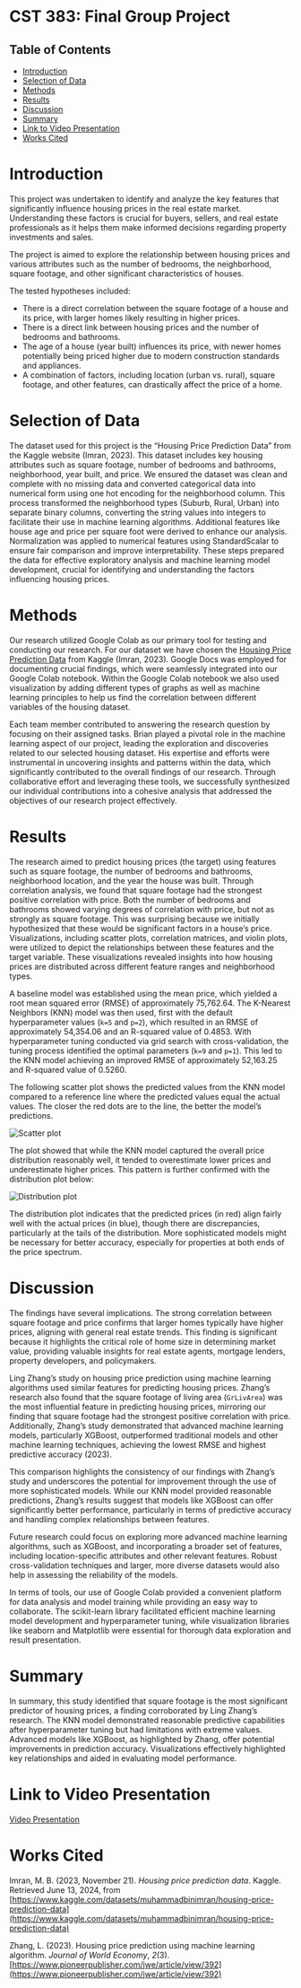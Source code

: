 # CST 383: Final Group Project

## Table of Contents
- [Introduction](#introduction)
- [Selection of Data](#selection-of-data)
- [Methods](#methods)
- [Results](#results)
- [Discussion](#discussion)
- [Summary](#summary)
- [Link to Video Presentation](#link-to-video-presentation)
- [Works Cited](#works-cited)

# Introduction
This project was undertaken to identify and analyze the key features that significantly influence housing prices in the real estate market. Understanding these factors is crucial for buyers, sellers, and real estate professionals as it helps them make informed decisions regarding property investments and sales.

The project is aimed to explore the relationship between housing prices and various attributes such as the number of bedrooms, the neighborhood, square footage, and other significant characteristics of houses.

The tested hypotheses included:
* There is a direct correlation between the square footage of a house and its price, with larger homes likely resulting in higher prices.
* There is a direct link between housing prices and the number of bedrooms and bathrooms.
* The age of a house (year built) influences its price, with newer homes potentially being priced higher due to modern construction standards and appliances.
* A combination of factors, including location (urban vs. rural), square footage, and other features, can drastically affect the price of a home.

# Selection of Data
The dataset used for this project is the “Housing Price Prediction Data” from the Kaggle website (Imran, 2023). This dataset includes key housing attributes such as square footage, number of bedrooms and bathrooms, neighborhood, year built, and price. We ensured the dataset was clean and complete with no missing data and converted categorical data into numerical form using one hot encoding for the neighborhood column. This process transformed the neighborhood types (Suburb, Rural, Urban) into separate binary columns, converting the string values into integers to facilitate their use in machine learning algorithms. Additional features like house age and price per square foot were derived to enhance our analysis. Normalization was applied to numerical features using StandardScalar to ensure fair comparison and improve interpretability. These steps prepared the data for effective exploratory analysis and machine learning model development, crucial for identifying and understanding the factors influencing housing prices.

# Methods
Our research utilized Google Colab as our primary tool for testing and conducting our research. For our dataset we have chosen the [Housing Price Prediction Data](https://www.kaggle.com/datasets/muhammadbinimran/housing-price-prediction-data) from Kaggle (Imran, 2023). Google Docs was employed for documenting crucial findings, which were seamlessly integrated into our Google Colab notebook. Within the Google Colab notebook we also used visualization by adding different types of graphs as well as machine learning principles to help us find the correlation between different variables of the housing dataset.

Each team member contributed to answering the research question by focusing on their assigned tasks. Brian played a pivotal role in the machine learning aspect of our project, leading the exploration and discoveries related to our selected housing dataset. His expertise and efforts were instrumental in uncovering insights and patterns within the data, which significantly contributed to the overall findings of our research. Through collaborative effort and leveraging these tools, we successfully synthesized our individual contributions into a cohesive analysis that addressed the objectives of our research project effectively.

# Results
The research aimed to predict housing prices (the target) using features such as square footage, the number of bedrooms and bathrooms, neighborhood location, and the year the house was built. Through correlation analysis, we found that square footage had the strongest positive correlation with price. Both the number of bedrooms and bathrooms showed varying degrees of correlation with price, but not as strongly as square footage. This was surprising because we initially hypothesized that these would be significant factors in a house’s price. Visualizations, including scatter plots, correlation matrices, and violin plots, were utilized to depict the relationships between these features and the target variable. These visualizations revealed insights into how housing prices are distributed across different feature ranges and neighborhood types.

A baseline model was established using the mean price, which yielded a root mean squared error (RMSE) of approximately 75,762.64. The K-Nearest Neighbors (KNN) model was then used, first with the default hyperparameter values (`k=5` and `p=2`), which resulted in an RMSE of approximately 54,354.06 and an R-squared value of 0.4853. With hyperparameter tuning conducted via grid search with cross-validation, the tuning process identified the optimal parameters (`k=9` and `p=1`). This led to the KNN model achieving an improved RMSE of approximately 52,163.25 and R-squared value of 0.5260.

The following scatter plot shows the predicted values from the KNN model compared to a reference line where the predicted values equal the actual values. The closer the red dots are to the line, the better the model’s predictions.

![Scatter plot](img/plot_scatterplot_knn_predictions_vs_actual.png)

The plot showed that while the KNN model captured the overall price distribution reasonably well, it tended to overestimate lower prices and underestimate higher prices. This pattern is further confirmed with the distribution plot below:

![Distribution plot](img/plot_distribution_actual_vs_predicted.png)

The distribution plot indicates that the predicted prices (in red) align fairly well with the actual prices (in blue), though there are discrepancies, particularly at the tails of the distribution. More sophisticated models might be necessary for better accuracy, especially for properties at both ends of the price spectrum.

# Discussion
The findings have several implications. The strong correlation between square footage and price confirms that larger homes typically have higher prices, aligning with general real estate trends. This finding is significant because it highlights the critical role of home size in determining market value, providing valuable insights for real estate agents, mortgage lenders, property developers, and policymakers.

Ling Zhang’s study on housing price prediction using machine learning algorithms used similar features for predicting housing prices. Zhang’s research also found that the square footage of living area (`GrLivArea`) was the most influential feature in predicting housing prices, mirroring our finding that square footage had the strongest positive correlation with price. Additionally, Zhang’s study demonstrated that advanced machine learning models, particularly XGBoost, outperformed traditional models and other machine learning techniques, achieving the lowest RMSE and highest predictive accuracy (2023).

This comparison highlights the consistency of our findings with Zhang’s study and underscores the potential for improvement through the use of more sophisticated models. While our KNN model provided reasonable predictions, Zhang’s results suggest that models like XGBoost can offer significantly better performance, particularly in terms of predictive accuracy and handling complex relationships between features.

Future research could focus on exploring more advanced machine learning algorithms, such as XGBoost, and incorporating a broader set of features, including location-specific attributes and other relevant features. Robust cross-validation techniques and larger, more diverse datasets would also help in assessing the reliability of the models.

In terms of tools, our use of Google Colab provided a convenient platform for data analysis and model training while providing an easy way to collaborate. The scikit-learn library facilitated efficient machine learning model development and hyperparameter tuning, while visualization libraries like seaborn and Matplotlib were essential for thorough data exploration and result presentation.

# Summary
In summary, this study identified that square footage is the most significant predictor of housing prices, a finding corroborated by Ling Zhang’s research. The KNN model demonstrated reasonable predictive capabilities after hyperparameter tuning but had limitations with extreme values. Advanced models like XGBoost, as highlighted by Zhang, offer potential improvements in prediction accuracy. Visualizations effectively highlighted key relationships and aided in evaluating model performance.

# Link to Video Presentation
[Video Presentation](https://youtu.be/XAxuZtB4JdY?si=khD6b31ty9HxG4fo)


# Works Cited
Imran, M. B. (2023, November 21). <i>Housing price prediction data</i>. Kaggle. Retrieved June 13, 2024, from [https://www.kaggle.com/datasets/muhammadbinimran/housing-price-prediction-data](https://www.kaggle.com/datasets/muhammadbinimran/housing-price-prediction-data)

Zhang, L. (2023). Housing price prediction using machine learning algorithm. <i>Journal of World Economy</i>, <i>2</i>(3). [https://www.pioneerpublisher.com/jwe/article/view/392](https://www.pioneerpublisher.com/jwe/article/view/392)
